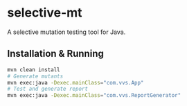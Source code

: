# selective-mt

A selective mutation testing tool for Java.

## Installation & Running

```bash
mvn clean install
# Generate mutants
mvn exec:java -Dexec.mainClass="com.vvs.App"
# Test and generate report
mvn exec:java -Dexec.mainClass="com.vvs.ReportGenerator"
```